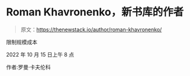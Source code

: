 # Roman Khavronenko，新书库的作者

> 原文：<https://thenewstack.io/author/roman-khavronenko/>

限制规模成本

2022 年 10 月 15 日上午 8 点

作者:罗曼·卡夫伦科